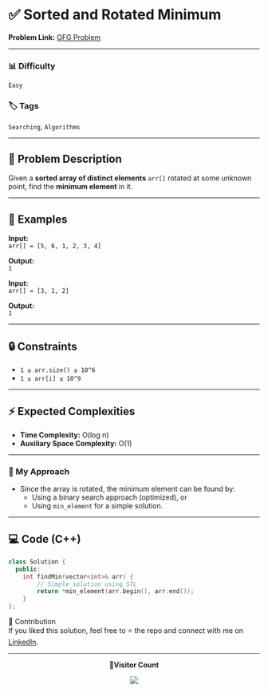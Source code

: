 # ✅ Sorted and Rotated Minimum

**Problem Link:** [GFG Problem](https://www.geeksforgeeks.org/problems/minimum-element-in-a-sorted-and-rotated-array3611/0)

---

### 📊 Difficulty

`Easy`

### 🏷️ Tags

`Searching`, `Algorithms`

---

## 📝 Problem Description

Given a **sorted array of distinct elements** `arr[]` rotated at some unknown point, find the **minimum element** in it.

---

## 📌 Examples

**Input:**  
`arr[] = [5, 6, 1, 2, 3, 4]`  

**Output:**  
`1`  

**Input:**  
`arr[] = [3, 1, 2]`  

**Output:**  
`1`  

---

## 🔒 Constraints

- `1 ≤ arr.size() ≤ 10^6`  
- `1 ≤ arr[i] ≤ 10^9`  

---

## ⚡ Expected Complexities

- **Time Complexity:** O(log n)  
- **Auxiliary Space Complexity:** O(1)  

---

### 🚀 My Approach

- Since the array is rotated, the minimum element can be found by:  
  - Using a binary search approach (optimized), or  
  - Using `min_element` for a simple solution.  

---

## 💻 Code (C++)

```cpp
class Solution {
  public:
    int findMin(vector<int>& arr) {
        // Simple solution using STL
        return *min_element(arr.begin(), arr.end());
    }
};
```
🤝 Contribution  
If you liked this solution, feel free to ⭐ the repo and connect with me on [LinkedIn](https://www.linkedin.com/in/sarvesh-choudhary-7571a6126/).

---

<p align="center"> <b>📍Visitor Count</b> </p> <p align="center"> <img src="https://visitor-badge.laobi.icu/badge?page_id=sarveshguru.GFG-POTD" /> </p>